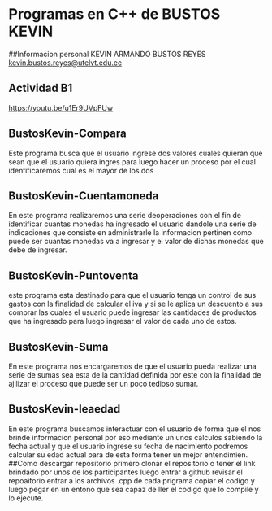 # Programas en C++ de BUSTOS KEVIN 
##Informacion personal
KEVIN ARMANDO BUSTOS REYES
kevin.bustos.reyes@utelvt.edu.ec
## Actividad B1
https://youtu.be/u1Er9UVpFUw 
## BustosKevin-Compara  
Este programa busca que el usuario ingrese dos valores cuales quieran que sean que el usuario quiera ingres para luego hacer un proceso por el cual identificaremos  cual es el mayor de los dos 
## BustosKevin-Cuentamoneda
En este programa realizaremos una serie deoperaciones con el fin de identificar cuantas monedas ha ingresado el usuario dandole una serie de indicaciones que consiste en administrarle la informacion pertinen como puede ser cuantas monedas va a ingresar y el valor de dichas monedas que debe de ingresar.
## BustosKevin-Puntoventa
este programa esta destinado para que el usuario tenga un control de sus gastos con la finalidad de calcular el iva y si se le aplica un descuento a sus comprar las cuales el usuario puede ingresar las cantidades de productos que ha ingresado para luego ingresar el valor de cada uno de estos.
## BustosKevin-Suma
En este programa nos encargaremos de que el usuario pueda realizar una serie de sumas sea esta de la cantidad definida por este con la finalidad de ajilizar el proceso que puede ser un poco tedioso sumar.
## BustosKevin-leaedad
En este programa buscamos interactuar con el usuario de forma que el nos brinde informacion personal por eso mediante un unos calculos sabiendo la fecha actual y que el usuario ingrese su fecha de nacimiento podremos calcular su edad actual para de esta forma tener un mejor entendimien.
##Como descargar repositorio
primero clonar el repositorio o tener el link brindado por unos de los participantes luego entrar a github revisar el repoaitorio entrar a los archivos .cpp de cada prigrama copiar el codigo y luego pegar en un entono que sea capaz de ller el codigo que lo compile y lo ejecute. 
